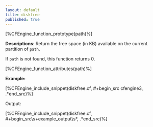 ```yaml
---
layout: default
title: diskfree
published: true
---
```


[%CFEngine_function_prototype(path)%]

**Descriptions**: Return the free space (in KB) available on the current
partition of `path`.

If `path` is not found, this function returns 0.

[%CFEngine_function_attributes(path)%]

**Example:**

[%CFEngine_include_snippet(diskfree.cf, #\+begin_src cfengine3, .*end_src)%]

Output:

[%CFEngine_include_snippet(diskfree.cf, #\+begin_src\s+example_output\s*, .*end_src)%]

